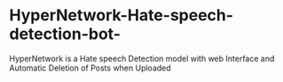 # HyperNetwork-Hate-speech-detection-bot-
HyperNetwork is a Hate speech Detection model with web Interface and Automatic Deletion of Posts when Uploaded 
